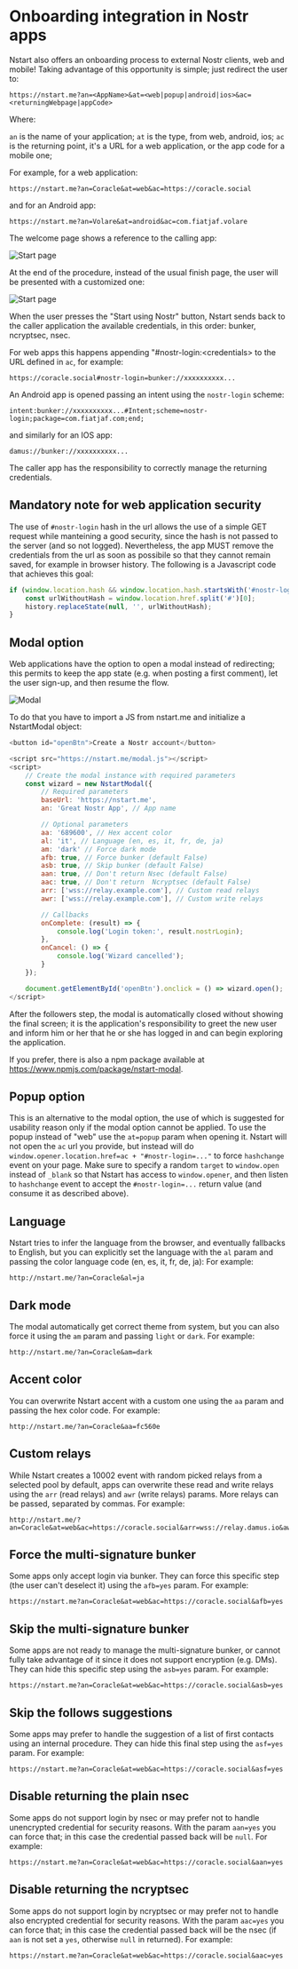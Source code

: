 # Onboarding integration in Nostr apps

Nstart also offers an onboarding process to external Nostr clients, web and mobile! Taking advantage of this opportunity is simple; just redirect the user to:

```
https://nstart.me?an=<AppName>&at=<web|popup|android|ios>&ac=<returningWebpage|appCode>
```

Where:

`an` is the name of your application;
`at` is the type, from web, android, ios;
`ac` is the returning point, it's a URL for a web application, or the app code for a mobile one;

For example, for a web application:

```
https://nstart.me?an=Coracle&at=web&ac=https://coracle.social
```

and for an Android app:

```
https://nstart.me?an=Volare&at=android&ac=com.fiatjaf.volare
```

The welcome page shows a reference to the calling app:

![Start page](/static/images/apps-integration01.jpg)

At the end of the procedure, instead of the usual finish page, the user will be presented with a customized one:

![Start page](/static/images/apps-integration02.jpg)

When the user presses the "Start using Nostr" button, Nstart sends back to the caller application the available credentials, in this order: bunker, ncryptsec, nsec.

For web apps this happens appending "#nostr-login:\<credentials\> to the URL defined in `ac`, for example:

```
https://coracle.social#nostr-login=bunker://xxxxxxxxxx...
```

An Android app is opened passing an intent using the `nostr-login` scheme:

```
intent:bunker://xxxxxxxxxx...#Intent;scheme=nostr-login;package=com.fiatjaf.com;end;
```

and similarly for an IOS app:

```
damus://bunker://xxxxxxxxxx...
```

The caller app has the responsibility to correctly manage the returning credentials.

## Mandatory note for web application security

The use of `#nostr-login` hash in the url allows the use of a simple GET request while manteining a good security, since the hash is not passed to the server (and so not logged). Nevertheless, the app MUST remove the credentials from the url as soon as possibile so that they cannot remain saved, for example in browser history.
The following is a Javascript code that achieves this goal:

```js
if (window.location.hash && window.location.hash.startsWith('#nostr-login')) {
	const urlWithoutHash = window.location.href.split('#')[0];
	history.replaceState(null, '', urlWithoutHash);
}
```

## Modal option

Web applications have the option to open a modal instead of redirecting; this permits to keep the app state (e.g. when posting a first comment), let the user sign-up, and then resume the flow.

![Modal](/static/images/apps-integration03.jpg)

To do that you have to import a JS from nstart.me and initialize a NstartModal object:

```js
<button id="openBtn">Create a Nostr account</button>

<script src="https://nstart.me/modal.js"></script>
<script>
    // Create the modal instance with required parameters
    const wizard = new NstartModal({
        // Required parameters
        baseUrl: 'https://nstart.me',
        an: 'Great Nostr App', // App name

        // Optional parameters
        aa: '689600', // Hex accent color
        al: 'it', // Language (en, es, it, fr, de, ja)
        am: 'dark' // Force dark mode
        afb: true, // Force bunker (default False)
        asb: true, // Skip bunker (default False)
        aan: true, // Don't return Nsec (default False)
        aac: true, // Don't return  Ncryptsec (default False)
        arr: ['wss://relay.example.com'], // Custom read relays
        awr: ['wss://relay.example.com'], // Custom write relays

        // Callbacks
        onComplete: (result) => {
            console.log('Login token:', result.nostrLogin);
        },
        onCancel: () => {
            console.log('Wizard cancelled');
        }
    });

    document.getElementById('openBtn').onclick = () => wizard.open();
</script>
```

After the followers step, the modal is automatically closed without showing the final screen; it is the application's responsibility to greet the new user and inform him or her that he or she has logged in and can begin exploring the application.

If you prefer, there is also a npm package available at https://www.npmjs.com/package/nstart-modal.

## Popup option

This is an alternative to the modal option, the use of which is suggested for usability reason only if the modal option cannot be applied.
To use the popup instead of "web" use the `at=popup` param when opening it. Nstart will not open the `ac` url you provide, but instead will do `window.opener.location.href=ac + "#nostr-login=..."` to force `hashchange` event on your page. Make sure to specify a random `target` to `window.open` instead of `_blank` so that Nstart has access to `window.opener`, and then listen to `hashchange` event to accept the `#nostr-login=...` return value (and consume it as described above).

## Language

Nstart tries to infer the language from the browser, and eventually fallbacks to English, but you can explicitly set the language with the  `al` param and passing the color language code (en, es, it, fr, de, ja): For example:

```
http://nstart.me/?an=Coracle&al=ja
```

## Dark mode

The modal automatically get correct theme from system, but you can also force it using the `am` param and passing `light` or `dark`. For example:

```
http://nstart.me/?an=Coracle&am=dark
```

## Accent color

You can overwrite Nstart accent with a custom one using the `aa` param and passing the hex color code. For example:

```
http://nstart.me/?an=Coracle&aa=fc560e
```

## Custom relays

While Nstart creates a 10002 event with random picked relays from a selected pool by default, apps can overwrite these read and write relays using the `arr` (read relays) and `awr` (write relays) params. More relays can be passed, separated by commas. For example:

```
http://nstart.me/?an=Coracle&at=web&ac=https://coracle.social&arr=wss://relay.damus.io&awr=wss://nos.lol,wss://wss://offchain.pub
```

## Force the multi-signature bunker

Some apps only accept login via bunker. They can force this specific step (the user can't deselect it) using the `afb=yes` param. For example:

```
https://nstart.me?an=Coracle&at=web&ac=https://coracle.social&afb=yes
```

## Skip the multi-signature bunker

Some apps are not ready to manage the multi-signature bunker, or cannot fully take advantage of it since it does not support encryption (e.g. DMs). They can hide this specific step using the `asb=yes` param. For example:

```
https://nstart.me?an=Coracle&at=web&ac=https://coracle.social&asb=yes
```

## Skip the follows suggestions

Some apps may prefer to handle the suggestion of a list of first contacts using an internal procedure. They can hide this final step using the `asf=yes` param. For example:

```
https://nstart.me?an=Coracle&at=web&ac=https://coracle.social&asf=yes
```

## Disable returning the plain nsec

Some apps do not support login by nsec or may prefer not to handle unencrypted credential for security reasons. With the param `aan=yes` you can force that; in this case the credential passed back will be `null`. For example:

```
https://nstart.me?an=Coracle&at=web&ac=https://coracle.social&aan=yes
```

## Disable returning the ncryptsec

Some apps do not support login by ncryptsec or may prefer not to handle also encrypted credential for security reasons. With the param `aac=yes` you can force that; in this case the credential passed back will be the nsec (if `aan` is not set a `yes`, otherwise `null` in returned). For example:

```
https://nstart.me?an=Coracle&at=web&ac=https://coracle.social&aac=yes
```
